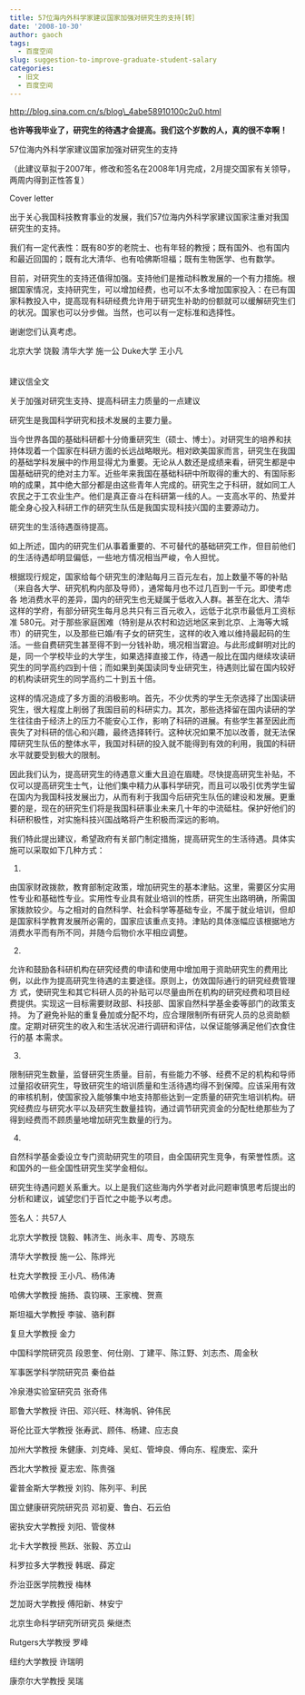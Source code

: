 ```yaml
---
title: 57位海内外科学家建议国家加强对研究生的支持[转］
date: '2008-10-30'
author: gaoch
tags:
  - 百度空间
slug: suggestion-to-improve-graduate-student-salary
categories:
  - 旧文
  - 百度空间
---
```


http://blog.sina.com.cn/s/blog\_4abe58910100c2u0.html  
  
**也许等我毕业了，研究生的待遇才会提高。我们这个岁数的人，真的很不幸啊！**  
  
  
57位海内外科学家建议国家加强对研究生的支持  
  
（此建议草拟于2007年，修改和签名在2008年1月完成，2月提交国家有关领导，两周内得到正性答复）  
  
Cover letter  
  
出于关心我国科技教育事业的发展，我们57位海内外科学家建议国家注重对我国研究生的支持。  
  
我们有一定代表性：既有80岁的老院士、也有年轻的教授；既有国外、也有国内和最近回国的；既有北大清华、也有哈佛斯坦福；既有生物医学、也有数学。  
  
目前，对研究生的支持还值得加强。支持他们是推动科教发展的一个有力措施。根据国家情况，支持研究生，可以增加经费，也可以不太多增加国家投入：在已有国
家科教投入中，提高现有科研经费允许用于研究生补助的份额就可以缓解研究生们的状况。国家也可以分步做。当然，也可以有一定标准和选择性。  
  
谢谢您们认真考虑。  
  
北京大学 饶毅 清华大学 施一公 Duke大学 王小凡  
    
    
建议信全文  
  
关于加强对研究生支持、提高科研主力质量的一点建议  
  
研究生是我国科学研究和技术发展的主要力量。  
  
当今世界各国的基础科研都十分倚重研究生（硕士、博士）。对研究生的培养和扶持体现着一个国家在科研方面的长远战略眼光。相对欧美国家而言，研究生在我国
的基础学科发展中的作用显得尤为重要。无论从人数还是成绩来看，研究生都是中国基础研究的绝对主力军。近些年来我国在基础科研中所取得的重大的、有国际影
响的成果，其中绝大部分都是由这些青年人完成的。研究生之于科研，就如同工人农民之于工农业生产。他们是真正奋斗在科研第一线的人。一支高水平的、热爱并
能全身心投入科研工作的研究生队伍是我国实现科技兴国的主要源动力。  
  
研究生的生活待遇亟待提高。  
  
如上所述，国内的研究生们从事着重要的、不可替代的基础研究工作，但目前他们的生活待遇却明显偏低，一些地方情况相当严峻，令人担忧。  
  
根据现行规定，国家给每个研究生的津贴每月三百元左右，加上数量不等的补贴（来自各大学、研究机构内部及导师），通常每月也不过几百到一千元。即使考虑各
地消费水平的差异，国内的研究生也无疑属于低收入人群。甚至在北大、清华这样的学府，有部分研究生每月总共只有三百元收入，远低于北京市最低月工资标准
580元。对于那些家庭困难（特别是从农村和边远地区来到北京、上海等大城市）的研究生，以及那些已婚/有子女的研究生，这样的收入难以维持最起码的生
活。一些自费研究生甚至得不到一分钱补助，境况相当宭迫。与此形成鲜明对比的是，同一个学校毕业的大学生，如果选择直接工作，待遇一般比在国内继续攻读研
究生的同学高约四到十倍；而如果到美国读同专业研究生，待遇则比留在国内较好的机构读研究生的同学高约二十到五十倍。  
  
这样的情况造成了多方面的消极影响。首先，不少优秀的学生无奈选择了出国读研究生，很大程度上削弱了我国目前的科研实力。其次，那些选择留在国内读研的学
生往往由于经济上的压力不能安心工作，影响了科研的进展。有些学生甚至因此而丧失了对科研的信心和兴趣，最终选择转行。这种状况如果不加以改善，就无法保
障研究生队伍的整体水平，我国对科研的投入就不能得到有效的利用，我国的科研水平就要受到极大的限制。  
  
因此我们认为，提高研究生的待遇意义重大且迫在眉睫。尽快提高研究生补贴，不仅可以提高研究生士气，让他们集中精力从事科学研究，而且可以吸引优秀学生留
在国内为我国科技发展出力，从而有利于我国今后研究生队伍的建设和发展。更重要的是，现在的研究生们将是我国科研事业未来几十年的中流砥柱。保护好他们的
科研积极性，对实施科技兴国战略将产生积极而深远的影响。  
  
我们特此提出建议，希望政府有关部门制定措施，提高研究生的生活待遇。具体实施可以采取如下几种方式：  
  
1.
由国家财政拨款，教育部制定政策，增加研究生的基本津贴。这里，需要区分实用性专业和基础性专业。实用性专业具有就业培训的性质，研究生出路明确，所需国
家拨款较少。与之相对的自然科学、社会科学等基础专业，不属于就业培训，但却是国家科学教育发展所必需的，国家应该重点支持。津贴的具体涨幅应该根据地方
消费水平而有所不同，并随今后物价水平相应调整。  
  
2.
允许和鼓励各科研机构在研究经费的申请和使用中增加用于资助研究生的费用比例，以此作为提高研究生待遇的主要途径。原则上，仿效国际通行的研究经费管理方
式，使研究生和其它科研人员的补贴可以尽量由所在机构的研究经费和项目经费提供。实现这一目标需要财政部、科技部、国家自然科学基金委等部门的政策支持。
为了避免补贴的重复叠加或分配不均，应合理限制所有研究人员的总资助额度。定期对研究生的收入和生活状况进行调研和评估，以保证能够满足他们衣食住行的基
本需求。  
  
3.
限制研究生数量，监督研究生质量。目前，有些能力不够、经费不足的机构和导师过量招收研究生，导致研究生的培训质量和生活待遇均得不到保障。应该采用有效
的审核机制，使国家投入能够集中地支持那些达到一定质量的研究生培训机构。研究经费应与研究水平以及研究生数量挂钩，通过调节研究资金的分配杜绝那些为了
得到经费而不顾质量地增加研究生数量的行为。  
  
4.
自然科学基金委设立专门资助研究生的项目，由全国研究生竞争，有荣誉性质。这和国外的一些全国性研究生奖学金相似。  
  
研究生待遇问题关系重大。以上是我们这些海内外学者对此问题审慎思考后提出的分析和建议，诚望您们于百忙之中能予以考虑。  
  
签名人：共57人  
  
北京大学教授 饶毅、韩济生、尚永丰、周专、苏晓东  
  
清华大学教授 施一公、陈烨光  
  
杜克大学教授 王小凡、杨伟涛  
  
哈佛大学教授 施扬、袁钧瑛、王家槐、贺熹  
  
斯坦福大学教授 李骏、骆利群  
  
复旦大学教授 金力  
  
中国科学院研究员 段恩奎、何仕刚、丁建平、陈江野、刘志杰、周金秋  
  
军事医学科学院研究员 秦伯益  
  
冷泉港实验室研究员 张奇伟  
  
耶鲁大学教授 许田、邓兴旺、林海帆、钟伟民  
  
哥伦比亚大学教授 张寿武、顾伟、杨建、应志良  
  
加州大学教授 朱健康、刘克峰、吴虹、管坤良、傅向东、程庚宏、栾升  
  
西北大学教授 夏志宏、陈贵强  
  
霍普金斯大学教授 刘钧、陈列平、利民  
  
国立健康研究院研究员 邓初夏、鲁白、石云伯  
  
密执安大学教授 刘阳、管俊林  
  
北卡大学教授 熊跃、张毅、苏立山  
  
科罗拉多大学教授 韩珉、薛定  
  
乔治亚医学院教授 梅林  
  
芝加哥大学教授 傅阳新、林安宁  
  
北京生命科学研究所研究员 柴继杰  
  
Rutgers大学教授 罗峰  
  
纽约大学教授 许瑞明  
  
康奈尔大学教授 吴瑞

